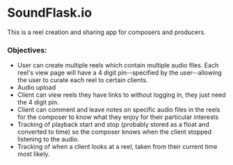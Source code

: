 # SoundFlask.io
This is a reel creation and sharing app for composers and producers.
### Objectives:
* User can create multiple reels which contain multiple audio files. Each reel's view page will have a 4 digit pin--specified by the user--allowing the user to curate each reel to certain clients.
* Audio upload
* Client can view reels they have links to without logging in, they just need the 4 digit pin.
* Client can comment and leave notes on specific audio files in the reels for the composer to know what they enjoy for their particular interests
* Tracking of playback start and stop (probably stored as a float and converted to time) so the composer knows when the client stopped listening to the audio.
* Tracking of when a client looks at a reel, taken from their current time most likely.